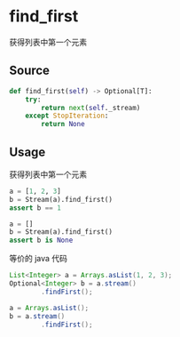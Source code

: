# find_first

获得列表中第一个元素

## Source
```python
def find_first(self) -> Optional[T]:
    try:
        return next(self._stream)
    except StopIteration:
        return None
```
## Usage

获得列表中第一个元素

```python
a = [1, 2, 3]
b = Stream(a).find_first()
assert b == 1

a = []
b = Stream(a).find_first()
assert b is None
```

等价的 java 代码
```java
List<Integer> a = Arrays.asList(1, 2, 3);
Optional<Integer> b = a.stream()
        .findFirst();

a = Arrays.asList();
b = a.stream()
        .findFirst();
```
